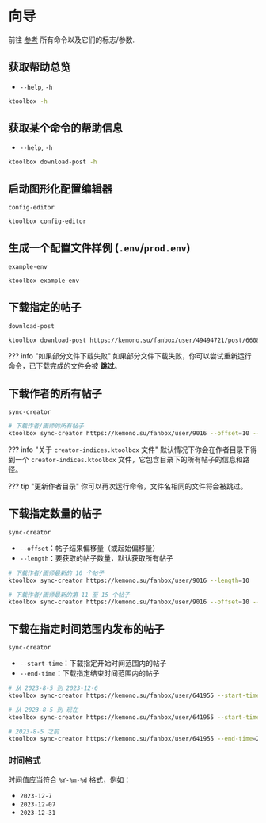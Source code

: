 # 向导

前往 [参考](reference.md) 所有命令以及它们的标志/参数.

## 获取帮助总览

- `--help`, `-h`

```bash
ktoolbox -h
```
  
## 获取某个命令的帮助信息

- `--help`, `-h`

```bash
ktoolbox download-post -h
```

## 启动图形化配置编辑器

`config-editor`

```bash
ktoolbox config-editor
```

## 生成一个配置文件样例 (`.env`/`prod.env`)

`example-env`

```bash
ktoolbox example-env
```

## 下载指定的帖子

`download-post`

```bash
ktoolbox download-post https://kemono.su/fanbox/user/49494721/post/6608808
```
??? info "如果部分文件下载失败"
    如果部分文件下载失败，你可以尝试重新运行命令，已下载完成的文件会被 **跳过**。
  
## 下载作者的所有帖子

`sync-creator`

```bash
# 下载作者/画师的所有帖子
ktoolbox sync-creator https://kemono.su/fanbox/user/9016 --offset=10 --length=5
```
??? info "关于 `creator-indices.ktoolbox` 文件"
    默认情况下你会在作者目录下得到一个 `creator-indices.ktoolbox` 文件，它包含目录下的所有帖子的信息和路径。

??? tip "更新作者目录"
    你可以再次运行命令，文件名相同的文件将会被跳过。

## 下载指定数量的帖子

`sync-creator`

- `--offset`：帖子结果偏移量（或起始偏移量）
- `--length`：要获取的帖子数量，默认获取所有帖子

```bash
# 下载作者/画师最新的 10 个帖子
ktoolbox sync-creator https://kemono.su/fanbox/user/9016 --length=10

# 下载作者/画师最新的第 11 至 15 个帖子
ktoolbox sync-creator https://kemono.su/fanbox/user/9016 --offset=10 --length=5
```

## 下载在指定时间范围内发布的帖子

`sync-creator`

- `--start-time`：下载指定开始时间范围内的帖子
- `--end-time`：下载指定结束时间范围内的帖子

```bash
# 从 2023-8-5 到 2023-12-6
ktoolbox sync-creator https://kemono.su/fanbox/user/641955 --start-time=2023-8-5 --end-time=2023-12-6

# 从 2023-8-5 到 现在
ktoolbox sync-creator https://kemono.su/fanbox/user/641955 --start-time=2023-8-5

# 2023-8-5 之前
ktoolbox sync-creator https://kemono.su/fanbox/user/641955 --end-time=2023-8-5
```

### 时间格式

时间值应当符合 `%Y-%m-%d` 格式，例如：

- `2023-12-7`
- `2023-12-07`
- `2023-12-31`
